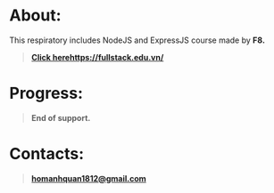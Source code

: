 # About:
This respiratory includes NodeJS and ExpressJS course made by <b>F8<b>.
> [Click here](https://fullstack.edu.vn/)https://fullstack.edu.vn/

# Progress:
> End of support.

# Contacts:
> homanhquan1812@gmail.com
